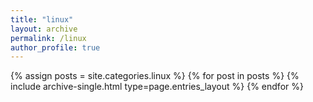 ```yaml
---
title: "linux"
layout: archive
permalink: /linux
author_profile: true
---
```



{% assign posts = site.categories.linux %}
{% for post in posts %} {% include archive-single.html type=page.entries_layout %} {% endfor %}